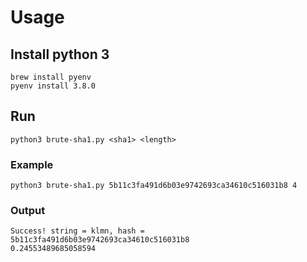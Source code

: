 # Usage

## Install python 3

```shell
brew install pyenv
pyenv install 3.8.0
```

## Run

```shell
python3 brute-sha1.py <sha1> <length>
```

### Example

```shell
python3 brute-sha1.py 5b11c3fa491d6b03e9742693ca34610c516031b8 4
```

### Output

```shell
Success! string = klmn, hash = 5b11c3fa491d6b03e9742693ca34610c516031b8
0.24553489685058594
```
